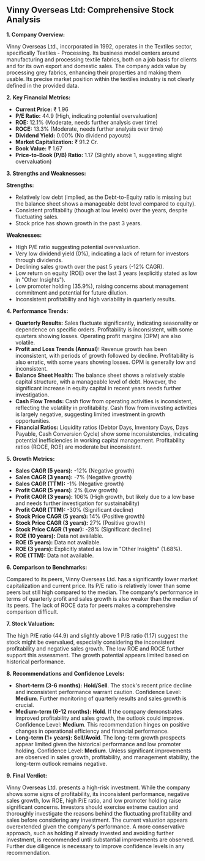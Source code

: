 ## Vinny Overseas Ltd: Comprehensive Stock Analysis

**1. Company Overview:**

Vinny Overseas Ltd., incorporated in 1992, operates in the Textiles sector, specifically Textiles - Processing.  Its business model centers around manufacturing and processing textile fabrics, both on a job basis for clients and for its own export and domestic sales.  The company adds value by processing grey fabrics, enhancing their properties and making them usable.  Its precise market position within the textiles industry is not clearly defined in the provided data.

**2. Key Financial Metrics:**

* **Current Price:** ₹ 1.96
* **P/E Ratio:** 44.9 (High, indicating potential overvaluation)
* **ROE:** 12.1% (Moderate, needs further analysis over time)
* **ROCE:** 13.3% (Moderate, needs further analysis over time)
* **Dividend Yield:** 0.00% (No dividend payouts)
* **Market Capitalization:** ₹ 91.2 Cr.
* **Book Value:** ₹ 1.67
* **Price-to-Book (P/B) Ratio:** 1.17 (Slightly above 1, suggesting slight overvaluation)


**3. Strengths and Weaknesses:**

**Strengths:**

* Relatively low debt (implied, as the Debt-to-Equity ratio is missing but the balance sheet shows a manageable debt level compared to equity).
* Consistent profitability (though at low levels) over the years, despite fluctuating sales.
* Stock price has shown growth in the past 3 years.

**Weaknesses:**

* High P/E ratio suggesting potential overvaluation.
* Very low dividend yield (0%), indicating a lack of return for investors through dividends.
* Declining sales growth over the past 5 years (-12% CAGR).
* Low return on equity (ROE) over the last 3 years (explicitly stated as low in "Other Insights").
* Low promoter holding (35.9%), raising concerns about management commitment and potential for future dilution.
* Inconsistent profitability and high variability in quarterly results.


**4. Performance Trends:**

* **Quarterly Results:** Sales fluctuate significantly, indicating seasonality or dependence on specific orders.  Profitability is inconsistent, with some quarters showing losses. Operating profit margins (OPM) are also volatile.
* **Profit and Loss Trends (Annual):**  Revenue growth has been inconsistent, with periods of growth followed by decline. Profitability is also erratic, with some years showing losses. OPM is generally low and inconsistent.
* **Balance Sheet Health:**  The balance sheet shows a relatively stable capital structure, with a manageable level of debt. However, the significant increase in equity capital in recent years needs further investigation.
* **Cash Flow Trends:** Cash flow from operating activities is inconsistent, reflecting the volatility in profitability.  Cash flow from investing activities is largely negative, suggesting limited investment in growth opportunities.
* **Financial Ratios:**  Liquidity ratios (Debtor Days, Inventory Days, Days Payable, Cash Conversion Cycle) show some inconsistencies, indicating potential inefficiencies in working capital management. Profitability ratios (ROCE, ROE) are moderate but inconsistent.


**5. Growth Metrics:**

* **Sales CAGR (5 years):** -12% (Negative growth)
* **Sales CAGR (3 years):** -7% (Negative growth)
* **Sales CAGR (TTM):** -1% (Negative growth)
* **Profit CAGR (5 years):** 2% (Low growth)
* **Profit CAGR (3 years):** 106% (High growth, but likely due to a low base and needs further investigation for sustainability)
* **Profit CAGR (TTM):** -30% (Significant decline)
* **Stock Price CAGR (5 years):** 14% (Positive growth)
* **Stock Price CAGR (3 years):** 27% (Positive growth)
* **Stock Price CAGR (1 year):** -28% (Significant decline)
* **ROE (10 years):** Data not available.
* **ROE (5 years):** Data not available.
* **ROE (3 years):** Explicitly stated as low in "Other Insights" (1.68%).
* **ROE (TTM):** Data not available.


**6. Comparison to Benchmarks:**

Compared to its peers, Vinny Overseas Ltd. has a significantly lower market capitalization and current price.  Its P/E ratio is relatively lower than some peers but still high compared to the median.  The company's performance in terms of quarterly profit and sales growth is also weaker than the median of its peers.  The lack of ROCE data for peers makes a comprehensive comparison difficult.

**7. Stock Valuation:**

The high P/E ratio (44.9) and slightly above 1 P/B ratio (1.17) suggest the stock might be overvalued, especially considering the inconsistent profitability and negative sales growth.  The low ROE and ROCE further support this assessment.  The growth potential appears limited based on historical performance.

**8. Recommendations and Confidence Levels:**

* **Short-term (3-6 months):** **Hold/Sell**.  The stock's recent price decline and inconsistent performance warrant caution.  Confidence Level: **Medium**.  Further monitoring of quarterly results and sales growth is crucial.
* **Medium-term (6-12 months):** **Hold**.  If the company demonstrates improved profitability and sales growth, the outlook could improve.  Confidence Level: **Medium**.  This recommendation hinges on positive changes in operational efficiency and financial performance.
* **Long-term (1+ years):** **Sell/Avoid**.  The long-term growth prospects appear limited given the historical performance and low promoter holding.  Confidence Level: **Medium**.  Unless significant improvements are observed in sales growth, profitability, and management stability, the long-term outlook remains negative.


**9. Final Verdict:**

Vinny Overseas Ltd. presents a high-risk investment. While the company shows some signs of profitability, its inconsistent performance, negative sales growth, low ROE, high P/E ratio, and low promoter holding raise significant concerns.  Investors should exercise extreme caution and thoroughly investigate the reasons behind the fluctuating profitability and sales before considering any investment.  The current valuation appears overextended given the company's performance.  A more conservative approach, such as holding if already invested and avoiding further investment, is recommended until substantial improvements are observed.  Further due diligence is necessary to improve confidence levels in any recommendation.
